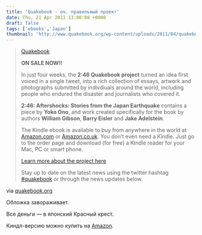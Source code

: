 ```yaml
---
title: 'Quakebook - оч. правильный проект'
date: Thu, 21 Apr 2011 13:00:08 +0000
draft: false
tags: ['ebooks','Japan']
thumbnail: 'http://www.quakebook.org/wp-content/uploads/2011/04/quakebookcover.jpg'
---
```


> [Quakebook](http://www.quakebook.org)
> 
> **ON SALE NOW!!**
> 
> In just four weeks, the **2:46 Quakebook project** turned an idea first voiced in a single tweet, into a rich collection of essays, artwork and photographs submitted by indivdiuals around the world, including people who endured the disaster and journalists who covered it.
> 
> **2:46: Aftershocks: Stories from the Japan Earthquake** contains a piece by **Yoko Ono**, and work created specifically for the book by authors **William Gibson**, **Barry Eisler** and **Jake Adelstein**.
> 
> The Kindle ebook is available to buy from anywhere in the world at [Amazon.com](http://amzn.to/quakebook) or [Amazon.co.uk](http://amzn.to/qbuk). You don’t even need a Kindle. Just go to the order page and download (for free) a Kindle reader for your Mac, PC or smart phone.
> 
> [Learn more about the project here](http://www.quakebook.org/about)
> 
> Stay up to date on the latest news using the twitter hashtag [#quakebook](http://twitter.com/#!/search?q=%23quakebook) or through the news updates below.

via [quakebook.org](http://www.quakebook.org/buy-quakebook/)

Обложка завораживает.

Все деньги — в японский Красный крест.

Киндл-версию можно купить на [Amazon](http://goo.gl/MpuLH).